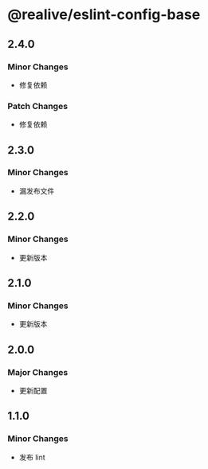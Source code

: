 # @realive/eslint-config-base

## 2.4.0

### Minor Changes

- 修复依赖

### Patch Changes

- 修复依赖

## 2.3.0

### Minor Changes

- 漏发布文件

## 2.2.0

### Minor Changes

- 更新版本

## 2.1.0

### Minor Changes

- 更新版本

## 2.0.0

### Major Changes

- 更新配置

## 1.1.0

### Minor Changes

- 发布 lint
